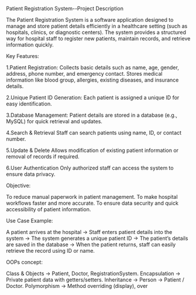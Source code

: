 Patient Registration System--Project Description

The Patient Registration System is a software application designed to manage and store patient details efficiently in a healthcare setting (such as hospitals, clinics, or diagnostic centers). The system provides a structured way for hospital staff to register new patients, maintain records, and retrieve information quickly.

 Key Features:

1.Patient Registration:
Collects basic details such as name, age, gender, address, phone number, and emergency contact.
Stores medical information like blood group, allergies, existing diseases, and insurance details.

2.Unique Patient ID Generation:
Each patient is assigned a unique ID for easy identification.

3.Database Management:
Patient details are stored in a database (e.g., MySQL) for quick retrieval and updates.

4.Search & Retrieval
Staff can search patients using name, ID, or contact number.

5.Update & Delete
Allows modification of existing patient information or removal of records if required.

6.User Authentication
Only authorized staff can access the system to ensure data privacy.

 Objective:

To reduce manual paperwork in patient management.
To make hospital workflows faster and more accurate.
To ensure data security and quick accessibility of patient information.

 Use Case Example:

A patient arrives at the hospital → Staff enters patient details into the system → The system generates a unique patient ID → The patient’s details are saved in the database → When the patient returns, staff can easily retrieve the record using ID or name.

OOPs concept:

Class & Objects → Patient, Doctor, RegistrationSystem.
Encapsulation → Private patient data with getters/setters.
Inheritance → Person → Patient / Doctor.
Polymorphism → Method overriding (display), over
